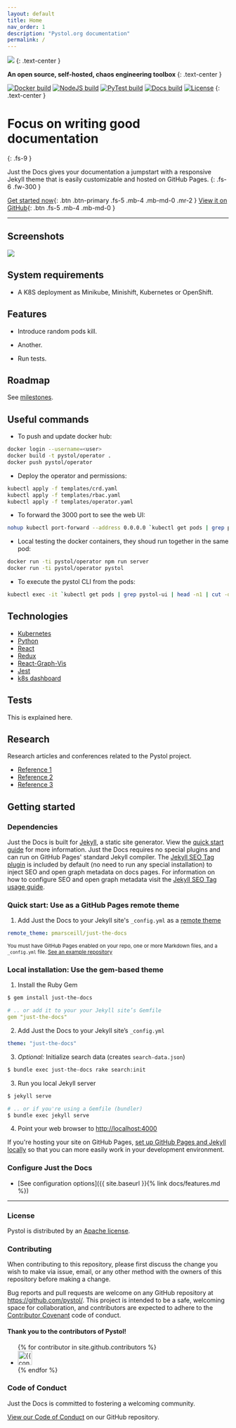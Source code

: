 ```yaml
---
layout: default
title: Home
nav_order: 1
description: "Pystol.org documentation"
permalink: /
---
```


![](https://raw.githubusercontent.com/pystol/pystol-docs/master/assets/images/logo_readme.png)
{: .text-center }

**An open source, self-hosted, chaos engineering toolbox**
{: .text-center }

[![Docker build](https://github.com/pystol/pystol/workflows/docker-image-build/badge.svg)](https://github.com/pystol/pystol/actions?workflow=docker-image-build)
[![NodeJS build](https://github.com/pystol/pystol/workflows/nodejs-build/badge.svg)](https://github.com/pystol/pystol/actions?workflow=nodejs-build)
[![PyTest build](https://github.com/pystol/pystol/workflows/pytest-build/badge.svg)](https://github.com/pystol/pystol/actions?workflow=pytest-build)
[![Docs build](https://github.com/pystol/pystol-docs/workflows/jekyll-docs-build/badge.svg)](https://github.com/pystol/pystol-docs/actions?workflow=jekyll-docs-build)
[![License](https://img.shields.io/badge/License-Apache%202.0-blue.svg)](https://opensource.org/licenses/Apache-2.0)
{: .text-center }

# Focus on writing good documentation
{: .fs-9 }

Just the Docs gives your documentation a jumpstart with a responsive Jekyll theme that is easily customizable and hosted on GitHub Pages.
{: .fs-6 .fw-300 }

[Get started now](#getting-started){: .btn .btn-primary .fs-5 .mb-4 .mb-md-0 .mr-2 } [View it on GitHub](https://github.com/pystol/pystol-docs){: .btn .fs-5 .mb-4 .mb-md-0 }

---

## Screenshots

![](https://raw.githubusercontent.com/pystol/pystol-docs/master/assets/images/dashboard.png)

## System requirements

* A K8S deployment as Minikube, Minishift, Kubernetes or OpenShift.

## Features

* Introduce random pods kill.

* Another.

* Run tests.

## Roadmap

See [milestones](https://github.com/pystol/pystol/milestones).

## Useful commands

* To push and update docker hub:

```bash
docker login --username=<user>
docker build -t pystol/operator .
docker push pystol/operator
```

* Deploy the operator and permissions:

```bash
kubectl apply -f templates/crd.yaml
kubectl apply -f templates/rbac.yaml
kubectl apply -f templates/operator.yaml
```

* To forward the 3000 port to see the web UI:

```bash
nohup kubectl port-forward --address 0.0.0.0 `kubectl get pods | grep pystol-ui | head -n1 | cut -d' ' -f1` 3000:3000 &
```

* Local testing the docker containers, they shoud run together in the same pod:

```bash
docker run -ti pystol/operator npm run server
docker run -ti pystol/operator pystol
```

* To execute the pystol CLI from the pods:

```bash
kubectl exec -it `kubectl get pods | grep pystol-ui | head -n1 | cut -d' ' -f1` /bin/bash
```

## Technologies

* [Kubernetes](https://www.kubernetes.io)
* [Python](https://www.python.org)
* [React](https://github.com/facebook/react)
* [Redux](https://github.com/reduxjs/redux)
* [React-Graph-Vis](https://github.com/crubier/react-graph-vis)
* [Jest](https://github.com/facebook/jest/)
* [k8s dashboard](https://github.com/spekt8/spekt8)

## Tests

This is explained here.

## Research

Research articles and conferences related to the Pystol project.

* [Reference 1](https://www.kubernetes.io)
* [Reference 2](https://www.kubernetes.io)
* [Reference 3](https://www.kubernetes.io)



## Getting started

### Dependencies

Just the Docs is built for [Jekyll](https://jekyllrb.com), a static site generator. View the
[quick start guide](https://jekyllrb.com/docs/) for more information. Just the Docs requires
no special plugins and can run on GitHub Pages' standard Jekyll compiler.
The [Jekyll SEO Tag plugin](https://github.com/jekyll/jekyll-seo-tag) is included by default
(no need to run any special installation) to inject SEO and open graph metadata on docs pages.
For information on how to configure SEO and open graph metadata visit the
[Jekyll SEO Tag usage guide](https://jekyll.github.io/jekyll-seo-tag/usage/).

### Quick start: Use as a GitHub Pages remote theme

1. Add Just the Docs to your Jekyll site's `_config.yml` as a [remote theme](https://blog.github.com/2017-11-29-use-any-theme-with-github-pages/)
```yaml
remote_theme: pmarsceill/just-the-docs
```
<small>You must have GitHub Pages enabled on your repo, one or more Markdown files, and a `_config.yml` file. [See an example repository](https://github.com/pmarsceill/jtd-remote)</small>

### Local installation: Use the gem-based theme

1. Install the Ruby Gem
```bash
$ gem install just-the-docs
```
```yaml
# .. or add it to your your Jekyll site’s Gemfile
gem "just-the-docs"
```
2. Add Just the Docs to your Jekyll site’s `_config.yml`
```yaml
theme: "just-the-docs"
```
3. _Optional:_ Initialize search data (creates `search-data.json`)
```bash
$ bundle exec just-the-docs rake search:init
```
3. Run you local Jekyll server
```bash
$ jekyll serve
```
```bash
# .. or if you're using a Gemfile (bundler)
$ bundle exec jekyll serve
```
4. Point your web browser to [http://localhost:4000](http://localhost:4000)

If you're hosting your site on GitHub Pages, [set up GitHub Pages and Jekyll locally](https://help.github.com/en/articles/setting-up-your-github-pages-site-locally-with-jekyll) so that you can more easily work in your development environment.

### Configure Just the Docs

- [See configuration options]({{ site.baseurl }}{% link docs/features.md %})

---

### License

Pystol is distributed by an [Apache license](https://github.com/pystol/pystol/tree/master/LICENSE).

### Contributing

When contributing to this repository, please first discuss the change you wish to make via issue,
email, or any other method with the owners of this repository before making a change.

Bug reports and pull requests are welcome on any GitHub repository at https://github.com/pystol/.
This project is intended to be a safe, welcoming space for collaboration, and contributors are expected
to adhere to the [Contributor Covenant](http://contributor-covenant.org) code of conduct.

#### Thank you to the contributors of Pystol!

<ul class="list-style-none">
{% for contributor in site.github.contributors %}
  <li class="d-inline-block mr-1">
     <a href="{{ contributor.html_url }}"><img src="{{ contributor.avatar_url }}" width="32" height="32" alt="{{ contributor.login }}"/></a>
  </li>
{% endfor %}
</ul>

### Code of Conduct

Just the Docs is committed to fostering a welcoming community.

[View our Code of Conduct](https://github.com/pystol/pystol-docs/tree/master/CODE_OF_CONDUCT.md) on our GitHub repository.
